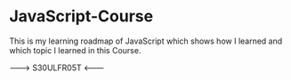 # JavaScript-Course
This is my learning roadmap of JavaScript which shows how I learned and which topic I learned in this Course.




--->  S30ULFR05T  <---
